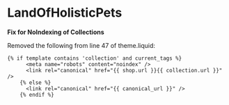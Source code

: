 # LandOfHolisticPets

**Fix for NoIndexing of Collections**

Removed the following from line 47 of theme.liquid:
```
{% if template contains 'collection' and current_tags %}
      <meta name="robots" content="noindex" />
      <link rel="canonical" href="{{ shop.url }}{{ collection.url }}" />
    {% else %}
      <link rel="canonical" href="{{ canonical_url }}" />
    {% endif %}
```
